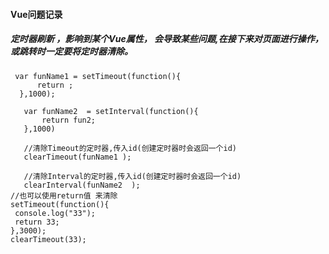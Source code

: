 #### Vue问题记录
 
 ##### 定时器刷新 ，影响到某个Vue属性， 会导致某些问题,在接下来对页面进行操作， 或跳转时一定要将定时器清除。
 
 ```
  var funName1 = setTimeout(function(){
       return ;
   },1000);
  
    var funName2  = setInterval(function(){
        return fun2;
    },1000)
   
    //清除Timeout的定时器,传入id(创建定时器时会返回一个id)
    clearTimeout(funName1 );
   
    //清除Interval的定时器,传入id(创建定时器时会返回一个id)
    clearInterval(funName2  );
//也可以使用return值 来清除
setTimeout(function(){
  console.log("33");
  return 33;
},3000);
 clearTimeout(33);
 ```
